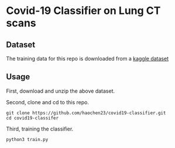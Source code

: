 # Covid-19 Classifier on Lung CT scans

## Dataset

The training data for this repo is downloaded from a [kaggle dataset](https://www.kaggle.com/andrewmvd/covid19-ct-scans)

## Usage 

First, download and unzip the above dataset. 

Second, clone and cd to this repo.

```
git clone https://github.com/haochen23/covid19-classifier.git
cd covid19-classifer
```

Third, training the classifier.

```
python3 train.py
```